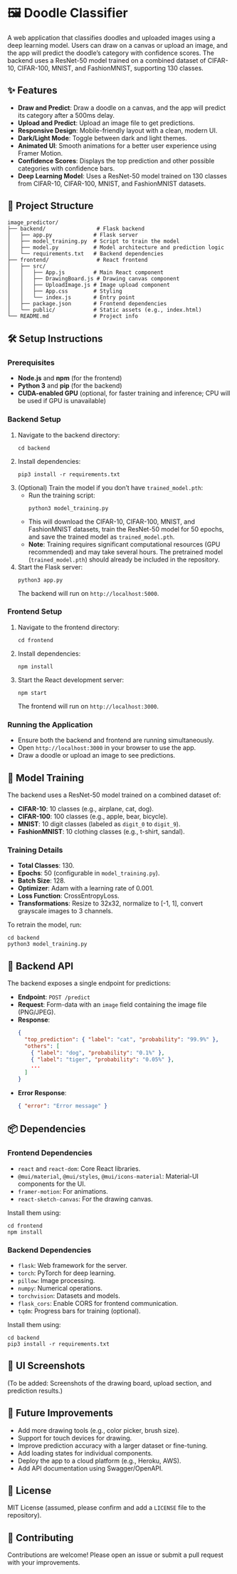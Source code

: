 # 🖼️ Doodle Classifier

A web application that classifies doodles and uploaded images using a deep learning model. Users can draw on a canvas or upload an image, and the app will predict the doodle’s category with confidence scores. The backend uses a ResNet-50 model trained on a combined dataset of CIFAR-10, CIFAR-100, MNIST, and FashionMNIST, supporting 130 classes.

## ✨ Features
- **Draw and Predict**: Draw a doodle on a canvas, and the app will predict its category after a 500ms delay.
- **Upload and Predict**: Upload an image file to get predictions.
- **Responsive Design**: Mobile-friendly layout with a clean, modern UI.
- **Dark/Light Mode**: Toggle between dark and light themes.
- **Animated UI**: Smooth animations for a better user experience using Framer Motion.
- **Confidence Scores**: Displays the top prediction and other possible categories with confidence bars.
- **Deep Learning Model**: Uses a ResNet-50 model trained on 130 classes from CIFAR-10, CIFAR-100, MNIST, and FashionMNIST datasets.
## 📂 Project Structure
```
image_predictor/
├── backend/                # Flask backend
│   ├── app.py             # Flask server
│   ├── model_training.py  # Script to train the model
│   ├── model.py           # Model architecture and prediction logic
│   └── requirements.txt   # Backend dependencies
├── frontend/               # React frontend
│   ├── src/
│   │   ├── App.js         # Main React component
│   │   ├── DrawingBoard.js # Drawing canvas component
│   │   ├── UploadImage.js # Image upload component
│   │   ├── App.css        # Styling
│   │   └── index.js       # Entry point
│   ├── package.json       # Frontend dependencies
│   └── public/            # Static assets (e.g., index.html)
└── README.md              # Project info
```

## 🛠️ Setup Instructions

### Prerequisites
- **Node.js** and **npm** (for the frontend)
- **Python 3** and **pip** (for the backend)
- **CUDA-enabled GPU** (optional, for faster training and inference; CPU will be used if GPU is unavailable)

### Backend Setup
1. Navigate to the backend directory:
   ```
   cd backend
   ```
2. Install dependencies:
   ```
   pip3 install -r requirements.txt
   ```
3. (Optional) Train the model if you don’t have `trained_model.pth`:
   - Run the training script:
     ```
     python3 model_training.py
     ```
   - This will download the CIFAR-10, CIFAR-100, MNIST, and FashionMNIST datasets, train the ResNet-50 model for 50 epochs, and save the trained model as `trained_model.pth`.
   - **Note**: Training requires significant computational resources (GPU recommended) and may take several hours. The pretrained model (`trained_model.pth`) should already be included in the repository.
4. Start the Flask server:
   ```
   python3 app.py
   ```
   The backend will run on `http://localhost:5000`.

### Frontend Setup
1. Navigate to the frontend directory:
   ```
   cd frontend
   ```
2. Install dependencies:
   ```
   npm install
   ```
3. Start the React development server:
   ```
   npm start
   ```
   The frontend will run on `http://localhost:3000`.

### Running the Application
- Ensure both the backend and frontend are running simultaneously.
- Open `http://localhost:3000` in your browser to use the app.
- Draw a doodle or upload an image to see predictions.

## 🧠 Model Training
The backend uses a ResNet-50 model trained on a combined dataset of:
- **CIFAR-10**: 10 classes (e.g., airplane, cat, dog).
- **CIFAR-100**: 100 classes (e.g., apple, bear, bicycle).
- **MNIST**: 10 digit classes (labeled as `digit_0` to `digit_9`).
- **FashionMNIST**: 10 clothing classes (e.g., t-shirt, sandal).

### Training Details
- **Total Classes**: 130.
- **Epochs**: 50 (configurable in `model_training.py`).
- **Batch Size**: 128.
- **Optimizer**: Adam with a learning rate of 0.001.
- **Loss Function**: CrossEntropyLoss.
- **Transformations**: Resize to 32x32, normalize to [-1, 1], convert grayscale images to 3 channels.

To retrain the model, run:
```
cd backend
python3 model_training.py
```

## 📡 Backend API
The backend exposes a single endpoint for predictions:

- **Endpoint**: `POST /predict`
- **Request**: Form-data with an `image` field containing the image file (PNG/JPEG).
- **Response**:
  ```json
  {
    "top_prediction": { "label": "cat", "probability": "99.9%" },
    "others": [
      { "label": "dog", "probability": "0.1%" },
      { "label": "tiger", "probability": "0.05%" },
      ...
    ]
  }
  ```
- **Error Response**:
  ```json
  { "error": "Error message" }
  ```

## 📦 Dependencies

### Frontend Dependencies
- `react` and `react-dom`: Core React libraries.
- `@mui/material`, `@mui/styles`, `@mui/icons-material`: Material-UI components for the UI.
- `framer-motion`: For animations.
- `react-sketch-canvas`: For the drawing canvas.

Install them using:
```
cd frontend
npm install
```

### Backend Dependencies
- `flask`: Web framework for the server.
- `torch`: PyTorch for deep learning.
- `pillow`: Image processing.
- `numpy`: Numerical operations.
- `torchvision`: Datasets and models.
- `flask_cors`: Enable CORS for frontend communication.
- `tqdm`: Progress bars for training (optional).

Install them using:
```
cd backend
pip3 install -r requirements.txt
```

## 🎨 UI Screenshots
(To be added: Screenshots of the drawing board, upload section, and prediction results.)

## 🚀 Future Improvements
- Add more drawing tools (e.g., color picker, brush size).
- Support for touch devices for drawing.
- Improve prediction accuracy with a larger dataset or fine-tuning.
- Add loading states for individual components.
- Deploy the app to a cloud platform (e.g., Heroku, AWS).
- Add API documentation using Swagger/OpenAPI.

## 📜 License
MIT License (assumed, please confirm and add a `LICENSE` file to the repository).

## 🙌 Contributing
Contributions are welcome! Please open an issue or submit a pull request with your improvements.
